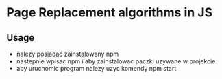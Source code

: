 # Page Replacement algorithms in JS

## Usage

-   nalezy posiadać zainstalowany npm
-   nastepnie wpisac npm i aby zainstalowac paczki uzywane w projekcie
-   aby uruchomic program nalezy uzyc komendy npm start
